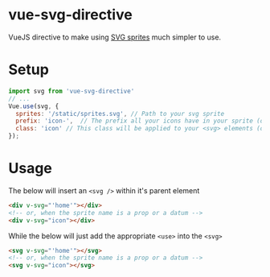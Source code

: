 # vue-svg-directive
VueJS directive to make using [SVG sprites](https://icomoon.io/app/) much simpler to use.

# Setup
```javascript
import svg from 'vue-svg-directive'
// ...
Vue.use(svg, {
  sprites: '/static/sprites.svg', // Path to your svg sprite
  prefix: 'icon-',  // The prefix all your icons have in your sprite (optional)
  class: 'icon' // This class will be applied to your <svg> elements (optional)
});
```

# Usage
The below will insert an ```<svg />``` within it's parent element

```html
<div v-svg="'home'"></div>
<!-- or, when the sprite name is a prop or a datum -->
<div v-svg="icon"></div>
```

While the below will just add the appropriate `<use>` into the `<svg>`

```html
<svg v-svg="'home'"></svg>
<!-- or, when the sprite name is a prop or a datum -->
<svg v-svg="icon"></svg>
```
